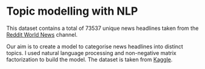 # Topic modelling with NLP 

This dataset contains a total of 73537 unique news headlines taken from the <a href="https://www.reddit.com/r/worldnews/?hl=">Reddit World News</a> channel. 

Our aim is to create a model to categorise news headlines into distinct topics. 
I used natural language processing and non-negative matrix factorization to build the model. 
The dataset is taken from <a href="https://www.kaggle.com/aaron7sun/stocknews">Kaggle</a>.

